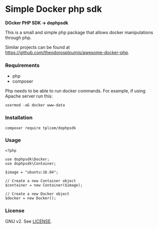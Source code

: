 # Simple Docker php sdk

**DOcker PHP SDK -> dophpsdk**

This is a small and simple php package that allows docker manipulations through php.

Similar projects can be found at https://github.com/theodorosploumis/awesome-docker-php.

### Requirements
- php
- composer

Php needs to be able to run docker commands. For example, if using Apache server run this:

```
usermod -aG docker www-data
```

### Installation

```
composer require tplcom/dophpsdk
```

### Usage

```
<?php

use dophpsdk\Docker;
use dophpsdk\Container;

$image = "ubuntu:16.04";

// Create a new Container object
$container = new Container($image);

// Create a new Docker object
$docker = new Docker();

```

### License

GNU v2. See [LICENSE](https://github.com/theodorosploumis/dophpsdk/blob/master/LICENSE).
